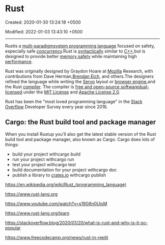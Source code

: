 # Rust

Created: 2020-01-30 13:24:18 +0500

Modified: 2022-01-03 13:43:10 +0500

---

Rustis a [multi-paradigm](https://en.wikipedia.org/wiki/Multi-paradigm_programming_language)[system programming language](https://en.wikipedia.org/wiki/System_programming_language) focused on safety, especially safe [concurrency](https://en.wikipedia.org/wiki/Concurrency_(computer_science)).Rust is [syntactically](https://en.wikipedia.org/wiki/Syntax_(programming_languages)) similar to [C++](https://en.wikipedia.org/wiki/C%2B%2B),but is designed to provide better [memory safety](https://en.wikipedia.org/wiki/Memory_safety) while maintaining high [performance](https://en.wikipedia.org/wiki/Performance_(Computer)).

Rust was originally designed by Graydon Hoare at [Mozilla](https://en.wikipedia.org/wiki/Mozilla) Research, with contributions from Dave Herman,[Brendan Eich](https://en.wikipedia.org/wiki/Brendan_Eich), and others.The designers refined the language while writing the [Servo](https://en.wikipedia.org/wiki/Servo_(layout_engine)) layout or [browser engine](https://en.wikipedia.org/wiki/Browser_engine),and the Rust [compiler](https://en.wikipedia.org/wiki/Compiler). The compiler is [free and open-source software](https://en.wikipedia.org/wiki/Free_and_open-source_software)[dual-licensed](https://en.wikipedia.org/wiki/Multi-licensing) under the [MIT License](https://en.wikipedia.org/wiki/MIT_License) and [Apache License 2.0](https://en.wikipedia.org/wiki/Apache_License_2.0).

Rust has been the "most loved programming language" in the [Stack Overflow](https://en.wikipedia.org/wiki/Stack_Overflow) Developer Survey every year since 2016.

## Cargo: the Rust build tool and package manager

When you install Rustup you'll also get the latest stable version of the Rust build tool and package manager, also known as Cargo. Cargo does lots of things:

- build your project withcargo build
- run your project withcargo run
- test your project withcargo test
- build documentation for your project withcargo doc
- publish a library to [crates.io](https://crates.io/) withcargo publish

<https://en.wikipedia.org/wiki/Rust_(programming_language)>

<https://www.rust-lang.org>

<https://www.youtube.com/watch?v=s19G6n0UjsM>

<https://www.rust-lang.org/learn>

<https://stackoverflow.blog/2020/01/20/what-is-rust-and-why-is-it-so-popular>

<https://www.freecodecamp.org/news/rust-in-replit>
